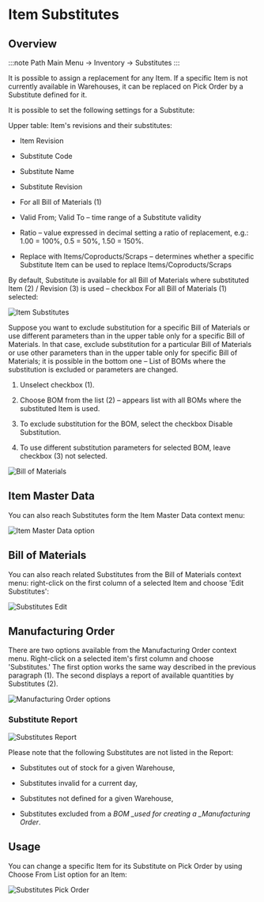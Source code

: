 # Item Substitutes

## Overview

:::note Path
Main Menu → Inventory → Substitutes
:::

It is possible to assign a replacement for any Item. If a specific Item is not currently available in Warehouses, it can be replaced on Pick Order by a Substitute defined for it.

It is possible to set the following settings for a Substitute:

Upper table: Item's revisions and their substitutes:

- Item Revision

- Substitute Code

- Substitute Name

- Substitute Revision

- For all Bill of Materials (1)

- Valid From; Valid To – time range of a Substitute validity

- Ratio – value expressed in decimal setting a ratio of replacement, e.g.:
    1.00 = 100%,
    0.5 = 50%,
    1.50 = 150%.

- Replace with Items/Coproducts/Scraps – determines whether a specific Substitute Item can be used to replace Items/Coproducts/Scraps

By default, Substitute is available for all Bill of Materials where substituted Item (2) / Revision (3) is used – checkbox For all Bill of Materials (1) selected:

![Item Substitutes](./media/substitutes-general.png)

Suppose you want to exclude substitution for a specific Bill of Materials or use different parameters than in the upper table only for a specific Bill of Materials. In that case, exclude substitution for a particular Bill of Materials or use other parameters than in the upper table only for specific Bill of Materials; it is possible in the bottom one – List of BOMs where the substitution is excluded or parameters are changed.

1. Unselect checkbox (1).

2. Choose BOM from the list (2) – appears list with all BOMs where the substituted Item is used.

3. To exclude substitution for the BOM, select the checkbox Disable Substitution.

4. To use different substitution parameters for selected BOM, leave checkbox (3) not selected.

![Bill of Materials](./media/substitutes-bill-of%20materials.png)

## Item Master Data

You can also reach Substitutes form the Item Master Data context menu:

![Item Master Data option](./media/substitutes-item-master-data-options.png)

## Bill of Materials

You can also reach related Substitutes from the Bill of Materials context menu: right-click on the first column of a selected Item and choose 'Edit Substitutes':

![Substitutes Edit](./media/substitutes-edit.png)

## Manufacturing Order

There are two options available from the Manufacturing Order context menu. Right-click on a selected item's first column and choose 'Substitutes.' The first option works the same way described in the previous paragraph (1). The second displays a report of available quantities by Substitutes (2).

![Manufacturing Order options](./media/substitutes-manufacturing-order-options.png)

### Substitute Report

![Substitutes Report](./media/substitutes-report.png)

Please note that the following Substitutes are not listed in the Report:

- Substitutes out of stock for a given Warehouse,

- Substitutes invalid for a current day,

- Substitutes not defined for a given Warehouse,

- Substitutes excluded from a *BOM _used for creating a _Manufacturing Order*.


## Usage

You can change a specific Item for its Substitute on Pick Order by using Choose From List option for an Item:

![Substitutes Pick Order](./media/substitutes-pick-order.png)

